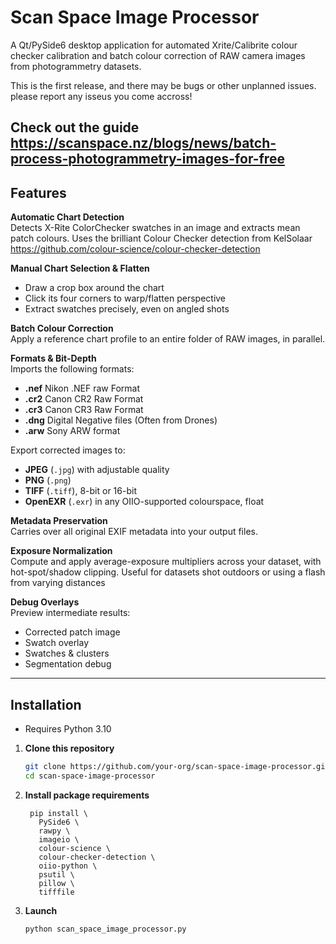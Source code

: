 # Scan Space Image Processor

A Qt/PySide6 desktop application for automated Xrite/Calibrite colour checker calibration and batch colour correction of RAW camera images from photogrammetry datasets.

This is the first release, and there may be bugs or other unplanned issues. please report any isseus you come accross!

Check out the guide
https://scanspace.nz/blogs/news/batch-process-photogrammetry-images-for-free
---

## Features

 **Automatic Chart Detection**  
  Detects X-Rite ColorChecker swatches in an image and extracts mean patch colours.
  Uses the brilliant Colour Checker detection from KelSolaar
  https://github.com/colour-science/colour-checker-detection

 **Manual Chart Selection & Flatten**  
  - Draw a crop box around the chart  
  - Click its four corners to warp/flatten perspective  
  - Extract swatches precisely, even on angled shots

**Batch Colour Correction**  
  Apply a reference chart profile to an entire folder of RAW images, in parallel.

**Formats & Bit-Depth**  
  Imports the following formats:
  - **.nef** Nikon .NEF raw Format
  - **.cr2** Canon CR2 Raw Format
  - **.cr3** Canon CR3 Raw Format
  - **.dng** Digital Negative files (Often from Drones)
  - **.arw** Sony ARW format

  Export corrected images to:
  - **JPEG** (`.jpg`) with adjustable quality  
  - **PNG** (`.png`)  
  - **TIFF** (`.tiff`), 8-bit or 16-bit  
  - **OpenEXR** (`.exr`) in any OIIO-supported colourspace, float

**Metadata Preservation**  
  Carries over all original EXIF metadata into your output files.

**Exposure Normalization**  
  Compute and apply average-exposure multipliers across your dataset, with hot-spot/shadow clipping.
  Useful for datasets shot outdoors or using a flash from varying distances

**Debug Overlays**  
  Preview intermediate results:  
  - Corrected patch image  
  - Swatch overlay  
  - Swatches & clusters  
  - Segmentation debug

---

## Installation

- Requires Python 3.10

1. **Clone this repository**  
   ```bash
   git clone https://github.com/your-org/scan-space-image-processor.git
   cd scan-space-image-processor

2. **Install package requirements**
   ```
    pip install \
      PySide6 \
      rawpy \
      imageio \
      colour-science \
      colour-checker-detection \
      oiio-python \
      psutil \
      pillow \
      tifffile

3. **Launch**
    ```
   python scan_space_image_processor.py
